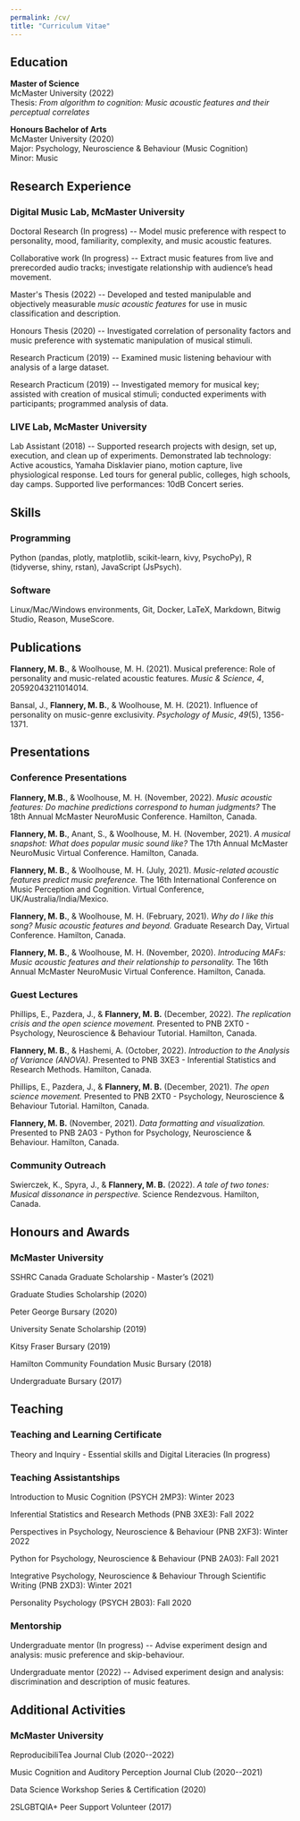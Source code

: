 ```yaml
---
permalink: /cv/
title: "Curriculum Vitae"
---
```


## Education

**Master of Science**  
McMaster University (2022)  
Thesis: *From algorithm to cognition: Music acoustic features and their perceptual correlates*

**Honours Bachelor of Arts**  
McMaster University (2020)  
Major: Psychology, Neuroscience & Behaviour (Music Cognition)  
Minor: Music

## Research Experience

### Digital Music Lab, McMaster University

Doctoral Research (In progress) -- Model music preference with respect to personality, mood, familiarity, complexity, and music acoustic features.

Collaborative work (In progress) -- Extract music features from live and prerecorded audio tracks; investigate relationship with audience’s head movement.

Master's Thesis (2022) -- Developed and tested manipulable and objectively measurable *music acoustic features* for use in music classification and description.

Honours Thesis (2020) -- Investigated correlation of personality factors and music preference with systematic manipulation of musical stimuli.

Research Practicum (2019) -- Examined music listening behaviour with analysis of a large dataset.

Research Practicum (2019) -- Investigated memory for musical key; assisted  with  creation  of  musical  stimuli;  conducted experiments with participants; programmed analysis of data.

### LIVE Lab, McMaster University

Lab Assistant (2018) -- Supported research projects with design, set up, execution, and clean up of experiments. Demonstrated lab technology: Active acoustics, Yamaha Disklavier piano, motion capture, live physiological response. Led tours for general public, colleges, high schools, day camps. Supported live performances: 10dB Concert series.

## Skills

### Programming

Python (pandas, plotly, matplotlib, scikit-learn, kivy, PsychoPy), R (tidyverse, shiny, rstan), JavaScript (JsPsych).

### Software

Linux/Mac/Windows environments, Git, Docker, LaTeX, Markdown, Bitwig Studio, Reason, MuseScore.

## Publications

**Flannery, M. B.**, & Woolhouse, M. H. (2021). Musical preference: Role of personality and music-related acoustic features. *Music & Science*, *4*, 20592043211014014.

Bansal, J., **Flannery, M. B.**, & Woolhouse, M. H. (2021). Influence of personality on music-genre exclusivity. *Psychology of Music*, *49*(5), 1356-1371.

## Presentations

### Conference Presentations

**Flannery, M.B.**, & Woolhouse, M. H. (November, 2022). *Music acoustic features: Do machine predictions correspond to human judgments?* The 18th Annual McMaster NeuroMusic Conference. Hamilton, Canada.

**Flannery, M. B.**, Anant, S., & Woolhouse, M. H. (November, 2021). *A musical snapshot: What does popular music sound like?* The 17th Annual McMaster NeuroMusic Virtual Conference. Hamilton, Canada.

**Flannery, M. B.**, & Woolhouse, M. H. (July, 2021). *Music-related acoustic features predict music preference.* The 16th International Conference on Music Perception and Cognition. Virtual Conference, UK/Australia/India/Mexico.

**Flannery, M. B.**, & Woolhouse, M. H. (February, 2021). *Why do I like this song? Music acoustic features and beyond.* Graduate Research Day, Virtual Conference. Hamilton, Canada.

**Flannery, M. B.**, & Woolhouse, M. H. (November, 2020). *Introducing MAFs: Music acoustic features and their relationship to personality.* The 16th Annual McMaster NeuroMusic Virtual Conference. Hamilton, Canada.

### Guest Lectures

Phillips, E., Pazdera, J., & **Flannery, M. B.** (December, 2022). *The replication crisis and the open science movement.* Presented to PNB 2XT0 - Psychology, Neuroscience & Behaviour Tutorial. Hamilton, Canada.

**Flannery, M. B.**, & Hashemi, A. (October, 2022). *Introduction to the Analysis of Variance (ANOVA)*. Presented to PNB 3XE3 - Inferential Statistics and Research Methods. Hamilton, Canada.

Phillips, E., Pazdera, J., & **Flannery, M. B.** (December, 2021). *The open science movement.* Presented to PNB 2XT0 - Psychology, Neuroscience & Behaviour Tutorial. Hamilton, Canada.

**Flannery, M. B.** (November, 2021). *Data formatting and visualization.* Presented to PNB 2A03 - Python for Psychology, Neuroscience & Behaviour. Hamilton, Canada.

### Community Outreach

Swierczek, K., Spyra, J., & **Flannery, M. B.** (2022). *A tale of two tones: Musical dissonance in perspective.* Science Rendezvous. Hamilton, Canada.

## Honours and Awards

### McMaster University

SSHRC Canada Graduate Scholarship - Master’s (2021)

Graduate Studies Scholarship (2020)

Peter George Bursary (2020)

University Senate Scholarship (2019)

Kitsy Fraser Bursary (2019)

Hamilton Community Foundation Music Bursary (2018) 

Undergraduate Bursary (2017) 

## Teaching

### Teaching and Learning Certificate 

Theory and Inquiry - Essential skills and Digital Literacies (In progress)

### Teaching Assistantships

Introduction to Music Cognition (PSYCH 2MP3): Winter 2023

Inferential Statistics and Research Methods (PNB 3XE3): Fall 2022

Perspectives in Psychology, Neuroscience & Behaviour (PNB 2XF3): Winter 2022

Python for Psychology, Neuroscience & Behaviour (PNB 2A03): Fall 2021

Integrative Psychology, Neuroscience & Behaviour Through Scientific Writing (PNB 2XD3): Winter 2021

Personality Psychology (PSYCH 2B03): Fall 2020

### Mentorship 

Undergraduate mentor (In progress) -- Advise experiment design and analysis: music preference and skip-behaviour.

Undergraduate mentor (2022) -- Advised experiment design and analysis: discrimination and description of music features.

## Additional Activities

### McMaster University

ReproducibiliTea Journal Club (2020--2022)

Music Cognition and Auditory Perception Journal Club (2020--2021)

Data Science Workshop Series & Certification (2020)

2SLGBTQIA+ Peer Support Volunteer (2017)
